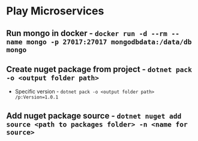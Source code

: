 # Play Microservices

## Run mongo in docker - `docker run -d --rm --name mongo -p 27017:27017 mongodbdata:/data/db mongo`

## Create nuget package from project - `dotnet pack -o <output folder path>`
- Specific version - `dotnet pack -o <output folder path> /p:Version=1.0.1`

## Add nuget package source - `dotnet nuget add source <path to packages folder> -n <name for source>`
